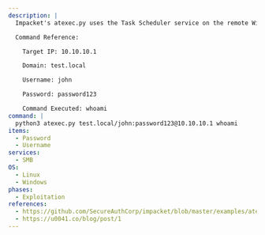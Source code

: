 ```yaml
---
description: |
  Impacket's atexec.py uses the Task Scheduler service on the remote Windows host to execute the given command. It will create a windows task with a random name, trigger the task, and then delete it. The following command executes `whoami` on the remote Windows host.

  Command Reference:

  	Target IP: 10.10.10.1

  	Domain: test.local

  	Username: john

  	Password: password123

  	Command Executed: whoami
command: |
  python3 atexec.py test.local/john:password123@10.10.10.1 whoami
items:
  - Password
  - Username
services:
  - SMB
OS:
  - Linux
  - Windows
phases:
  - Exploitation
references:
  - https://github.com/SecureAuthCorp/impacket/blob/master/examples/atexec.py
  - https://u0041.co/blog/post/1
---
```

